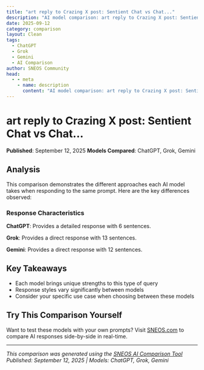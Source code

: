 ```yaml
---
title: "art reply to Crazing X post: Sentient Chat vs Chat..."
description: "AI model comparison: art reply to Crazing X post: Sentient Chat vs ChatGPT feels like two completely different paths for ..."
date: 2025-09-12
category: comparison
layout: Clean
tags:
  - ChatGPT
  - Grok
  - Gemini
  - AI Comparison
author: SNEOS Community
head:
  - - meta
    - name: description
      content: "AI model comparison: art reply to Crazing X post: Sentient Chat vs ChatGPT feels like two completely different paths for AI.  ChatGPT is clos..."
---
```


# art reply to Crazing X post: Sentient Chat vs Chat...

**Published**: September 12, 2025
**Models Compared**: ChatGPT, Grok, Gemini

<ChatComparison
  title="art reply to Crazing X post: Sentient Chat vs Chat..."
  prompt="art reply to Crazing X post: Sentient Chat vs ChatGPT feels like two completely different paths for AI.&#10;&#10;ChatGPT is closed and corporate. It controls 80% of the market with GPT5, 400k context, multimodal tools, enterprise integration and a subscription from $20 to $200 dollars a month. users get no ownership and 0 transparency on what runs underneath.&#10;&#10;@SentientAGI&#10; is the opposite. It is open source ai and community owned, running on a multi agent system with over 20 specialized agents. Messari Copilot, real time crypto data, even satellite and social streams all plugged in. Developers launch agents, earn when people use them, and everything is governed on chain. Think about Lego blocks for AI, anyone can stack and build.&#10;&#10;The philosophy makes the split clear. ChatGPT follows boardroom governance with capped profit and controlled rollouts. Sentient calls itself the open AGI economy, forkable, auditable and aligned with community values. It has more than 1 million waitlist signups, NFT gated early access and usage fees flowing back to the builders.&#10;&#10;If you want AI that pays creators directly and stays open for the community, Sentient is the one to watch.&#10;&#10;Some of you may already be whitelisted to try on Sentient Chat. Screenshot below from Miss Sentient."
  :responses='{
    "ChatGPT": "This is a compelling comparison that really highlights the contrasting philosophies shaping AI\u2019s future. ChatGPT\u2019s approach offers polished, enterprise-ready solutions with deep pockets fueling rapid advances, but at the cost of transparency and user ownership. Meanwhile, SentientAGI\u2019s open-source, community-driven model fosters innovation through collaboration and shared benefits\u2014truly democratizing AI development by letting creators build, monetize, and govern the ecosystem themselves.\n\nIt\u2019s exciting to see these two paths emerging: one driving mainstream, high-scale adoption under centralized control, the other championing decentralization, openness, and creator empowerment. Both have their places, yet Sentient\u2019s vision for an auditable, forkable, multi-agent AI economy aligned with community values feels like a fresh and necessary alternative in today\u2019s landscape.\n\nI\u2019m keen to watch how this space evolves and which model sparks the next wave of breakthroughs!",
    "Grok": "Hey Crazing, great breakdown of the stark contrast between Sentient Chat and ChatGPT. You\u0027re spot on about the two paths for AI\u2014closed corporate control vs. open, community-driven innovation. \n\nChatGPT\u2019s dominance with GPT5, massive context windows, and enterprise focus is undeniable, but the lack of transparency and user ownership is a real drawback. Meanwhile, @SentientAGI\u2019s approach with a multi-agent system, real-time data integrations like Messari Copilot, and on-chain governance feels like the future for those who value decentralization. The idea of developers earning directly from their agents and the \u0027Lego blocks\u0027 modularity is a game-changer.\n\nThe philosophies couldn\u2019t be more different\u2014boardroom vs. open AGI economy. With over 1M waitlist signups and NFT-gated access, Sentient is building serious momentum. I\u2019m all for AI that empowers creators and stays true to community values. Can\u2019t wait to see how this evolves! Anyone else on the whitelist for Sentient Chat? Drop your thoughts!",
    "Gemini": "To make this X post even better, consider adding these points: (1) Highlight a specific advantage of Sentient Chat. For example: Imagine AI agents built by the community, constantly evolving and tailored to niche needs. That\u0027s the power of Sentient. (2) Pose a question to engage the audience. For example: Which path for AI resonates more with you: the closed, corporate route or the open, community-driven approach? #SentientAGI #OpenAI #ChatGPT (3) Include a call to action. For example: Explore the possibilities of decentralized AI. Check out Sentient Chat and join the open AGI economy! (4) Mention potential use cases. For example: From decentralized finance to scientific research, open-source AI like Sentient Chat can unlock innovation across industries. (5) Compare the core values. For example: ChatGPT prioritizes control and profit, while Sentient champions transparency, collaboration, and community ownership."
  }'
  published-date="16:55"
/>

## Analysis

This comparison demonstrates the different approaches each AI model takes when responding to the same prompt. Here are the key differences observed:

### Response Characteristics

**ChatGPT**: Provides a detailed response with 6 sentences. 

**Grok**: Provides a direct response with 13 sentences. 

**Gemini**: Provides a direct response with 12 sentences. 

## Key Takeaways

- Each model brings unique strengths to this type of query
- Response styles vary significantly between models
- Consider your specific use case when choosing between these models

## Try This Comparison Yourself

Want to test these models with your own prompts? Visit [SNEOS.com](https://sneos.com) to compare AI responses side-by-side in real-time.

---

*This comparison was generated using the [SNEOS AI Comparison Tool](https://sneos.com)*
*Published: September 12, 2025 | Models: ChatGPT, Grok, Gemini*
